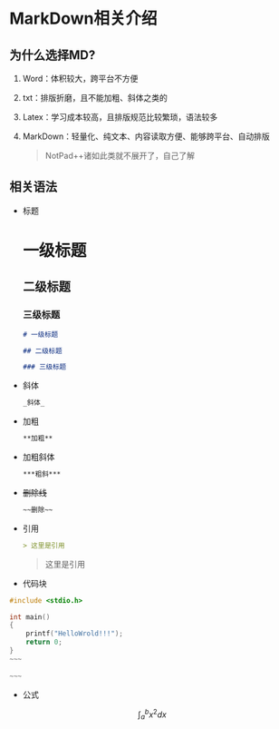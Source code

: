 # MarkDown相关介绍

## 为什么选择MD?

 1. Word：体积较大，跨平台不方便

 2. txt：排版折磨，且不能加粗、斜体之类的

 3. Latex：学习成本较高，且排版规范比较繁琐，语法较多

 4. MarkDown：轻量化、纯文本、内容读取方便、能够跨平台、自动排版

    > NotPad++诸如此类就不展开了，自己了解



## 相关语法

- 标题

    # 一级标题

    ## 二级标题

    ### 三级标题

    ~~~markdown
    # 一级标题
    
    ## 二级标题
    
    ### 三级标题
    ~~~

    

 - 斜体

    ~~~markdown
    _斜体_
    
    ~~~

 - 加粗

    ~~~markdown
    **加粗**
    ~~~

 - 加粗斜体

    ~~~markdown
    ***粗斜***
    ~~~

 - ~~删除线~~

    ~~~markdown
    ~~删除~~
    ~~~

    

 - 引用

	~~~markdown
	> 这里是引用
	~~~
	
	> 这里是引用
	
 - 代码块

  ~~~~c
  #include <stdio.h>
  
  int main()
  {
      printf("HelloWrold!!!");
      return 0;
  }
  ~~~
      
  ~~~
  ~~~~

 - 公式

$$
\int_{a}^{b} x^2 dx
$$





